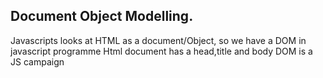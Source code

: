 ## Document Object Modelling.

Javascripts looks at HTML as a document/Object, so we have a DOM in javascript programme 
Html document has a head,title and body
DOM is a JS campaign